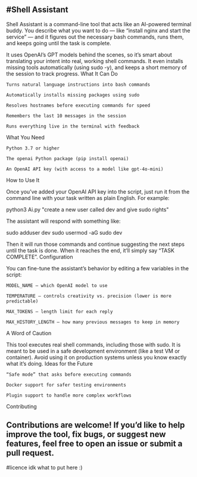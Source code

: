#Shell Assistant
---
Shell Assistant is a command-line tool that acts like an AI-powered terminal buddy. You describe what you want to do — like “install nginx and start the service” — and it figures out the necessary bash commands, runs them, and keeps going until the task is complete.

It uses OpenAI’s GPT models behind the scenes, so it’s smart about translating your intent into real, working shell commands. It even installs missing tools automatically (using sudo -y), and keeps a short memory of the session to track progress.
What It Can Do

    Turns natural language instructions into bash commands

    Automatically installs missing packages using sudo

    Resolves hostnames before executing commands for speed

    Remembers the last 10 messages in the session

    Runs everything live in the terminal with feedback

What You Need

    Python 3.7 or higher

    The openai Python package (pip install openai)

    An OpenAI API key (with access to a model like gpt-4o-mini)

How to Use It

Once you’ve added your OpenAI API key into the script, just run it from the command line with your task written as plain English. For example:

python3 Ai.py "create a new user called dev and give sudo rights"

The assistant will respond with something like:

sudo adduser dev
sudo usermod -aG sudo dev

Then it will run those commands and continue suggesting the next steps until the task is done. When it reaches the end, it’ll simply say “TASK COMPLETE”.
Configuration

You can fine-tune the assistant’s behavior by editing a few variables in the script:

    MODEL_NAME – which OpenAI model to use

    TEMPERATURE – controls creativity vs. precision (lower is more predictable)

    MAX_TOKENS – length limit for each reply

    MAX_HISTORY_LENGTH – how many previous messages to keep in memory

A Word of Caution

This tool executes real shell commands, including those with sudo. It is meant to be used in a safe development environment (like a test VM or container). Avoid using it on production systems unless you know exactly what it’s doing.
Ideas for the Future

    “Safe mode” that asks before executing commands

    Docker support for safer testing environments

    Plugin support to handle more complex workflows

Contributing

Contributions are welcome! If you’d like to help improve the tool, fix bugs, or suggest new features, feel free to open an issue or submit a pull request.
---
#licence
idk what to put here :)
